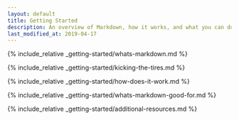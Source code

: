 ```yaml
---
layout: default
title: Getting Started
description: An overview of Markdown, how it works, and what you can do with it.
last_modified_at: 2019-04-17
---
```


{% include_relative _getting-started/whats-markdown.md %}

{% include_relative _getting-started/kicking-the-tires.md %}

{% include_relative _getting-started/how-does-it-work.md %}

{% include_relative _getting-started/whats-markdown-good-for.md %}

{% include_relative _getting-started/additional-resources.md %}
